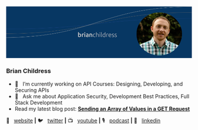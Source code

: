 [![bg][banner]][website]
### Brian Childress

- 🔭  &nbsp; I’m currently working on API Courses: Designing, Developing, and Securing APIs
- 💬  &nbsp; Ask me about Application Security, Development Best Practices, Full Stack Development
- Read my latest blog post: **[Sending an Array of Values in a GET Request](https://brianchildress.co/sending-array-of-values-in-get-request/)**

🏡  &nbsp; [website][website] **|** 
🐦  &nbsp; [twitter][twitter] **|** 
📺  &nbsp; [youtube][youtube] **|** 
🎙️  &nbsp; [podcast][podcast] **|** 
👔  &nbsp; [linkedin][linkedin]

[banner]: https://raw.githubusercontent.com/brian-childress/brian-childress/master/bchildress-banner.png
[website]: https://brianchildress.co/
[twitter]: https://twitter.com/_brianchildress
[youtube]: https://www.youtube.com/channel/UCIsISlDIoqmBw_ZbQtOPujQ
[podcast]: http://podcast.devadvicepodcast.com/
[linkedin]: https://www.linkedin.com/in/brian-childress/

